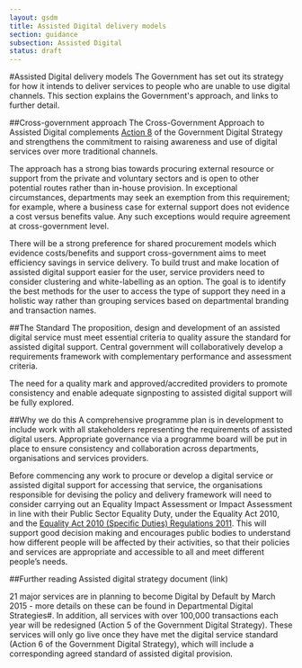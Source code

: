 ```yaml
---
layout: gsdm
title: Assisted Digital delivery models
section: guidance
subsection: Assisted Digital
status: draft
---
```

    
#Assisted Digital delivery models
The Government has set out its strategy for how it intends to deliver services to people who are unable to
use digital channels. This section explains the Government's approach, and links to further detail. 

##Cross-government approach
The Cross-Government Approach to Assisted Digital complements [Action 8](http://publications.cabinetoffice.gov.uk/digital/strategy/#action-08) 
of the Government Digital Strategy and strengthens the commitment to raising awareness and use of digital 
services over more traditional channels. 

The approach has a strong bias towards procuring external resource or support from the private and 
voluntary sectors and is open to other potential routes rather than in-house provision. In exceptional 
circumstances, departments may seek an exemption from this requirement; for example, where a business 
case for external support does not evidence a cost versus benefits value.  Any such exceptions would 
require agreement at cross-government level. 

There will be a strong preference for shared procurement models which evidence costs/benefits and 
support cross-government aims to meet efficiency savings in service delivery. To build trust and make 
location of assisted digital support easier for the user, service providers need to consider clustering 
and white-labelling as an option. The goal is to  identify the best methods for the user to access the 
type of support they need in a holistic way rather than grouping services based on departmental branding 
and transaction names. 

##The Standard
The proposition, design and development of an assisted digital service must meet essential criteria 
to quality assure the standard for assisted digital support. Central government will collaboratively 
develop a requirements framework with complementary performance and assessment criteria.   

The need for a quality mark and approved/accredited providers to promote consistency and enable adequate 
signposting to assisted digital support will be fully explored.

##Why we do this
A comprehensive programme plan is in development to include work with all stakeholders representing 
the requirements of assisted digital users. Appropriate governance via a programme board will be put 
in place to ensure consistency and collaboration across departments, organisations and services providers.

Before commencing any work to procure or develop a digital service or assisted digital support for 
accessing that service, the organisations responsible for devising the policy and delivery framework will 
need to consider carrying out an Equality Impact Assessment or Impact Assessment in line with their Public 
Sector Equality Duty, under the Equality Act 2010, and the [Equality Act 2010 (Specific Duties) Regulations 2011](http://www.legislation.gov.uk/uksi/2011/2260/contents/made). This will support  good decision making and encourages public bodies to understand 
how different people will be affected by their activities, so that their policies and services are appropriate 
and accessible to all and meet different people’s needs.  

##Further reading
Assisted digital strategy document (link)

21 major services are in planning to become Digital by Default by March 2015 - more details on these 
can be found in Departmental Digital Strategies#.  In addition, all services with over 100,000 transactions 
each year will be redesigned (Action 5 of the Government Digital Strategy). These services will only go 
live once they have met the digital service standard (Action 6 of the Government Digital Strategy), which 
will include a corresponding agreed standard of assisted digital provision.
